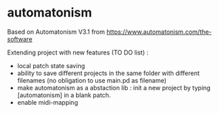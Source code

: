# automatonism

Based on Automatonism V3.1 from https://www.automatonism.com/the-software

Extending project with new features (TO DO list) :

* local patch state saving
* ability to save different projects in the same folder with different filenames (no obligation to use main.pd as filename)
* make automatonism as a abstaction lib : init a new project by typing [automatonism] in a blank patch.
* enable midi-mapping
